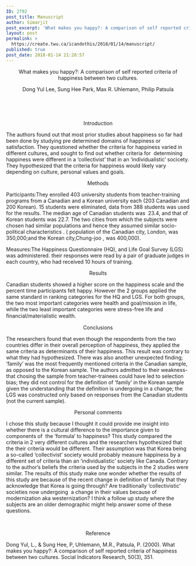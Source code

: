 ```yaml
---
ID: 2792
post_title: Manuscript
author: Simarjit
post_excerpt: 'What makes you happy?: A comparison of self reported criteria of happiness between two cultures. Dong Yul Lee, Sung Hee Park, Max R. Uhlemann, Philip Patsula &nbsp; &nbsp; Introduction The authors found out that most prior studies about happiness so far had been done by studying pre determined domains of happiness or satisfaction. They questioned [&hellip;]'
layout: post
permalink: >
  https://create.twu.ca/icandothis/2018/01/14/manuscript/
published: true
post_date: 2018-01-14 21:28:57
---
```

<p style="text-align: center">What makes you happy?: A comparison of self reported criteria of happiness between two cultures.</p>

<p style="text-align: center">Dong Yul Lee, Sung Hee Park, Max R. Uhlemann, Philip Patsula</p>

&nbsp;

&nbsp;

<p style="text-align: center">Introduction</p>

The authors found out that most prior studies about happiness so far had been done by studying pre determined domains of happiness or satisfaction. They questioned whether the criteria for happiness varied in different cultures, and sought to find out whether criteria for  determining happiness were different in a &#8216;collectivist&#8217; that in an &#8216;individualistic&#8217; socicety. They hypothesized that the criteria for happiness would likely vary depending on culture, personal values and goals.

<p style="text-align: center">Methods</p>

Participants:They enrolled 403 university students from teacher-training programs from a Canadian and a Korean university each (203 Canadian and 200 Korean). 15 students were eliminated, data from 388 students was used for the results. The median age of Canadian students was  23.4, and that of Korean students was 22.7. The two cities from which the subjects were chosen had similar populations and hence they assumed similar socio-political characteristics . ( population of the Canadian city, London, was 350,000;and the Korean city,Chung-joo , was 400,000).

Measures:The Happiness Questionnaire (HQ), and Life Goal Survey (LGS) was administered. their responses were read by a pair of graduate judges in each country, who had received 10 hours of training.

<p style="text-align: center">Results</p>

Canadian students showed a higher score on the happiness scale and the percent time participants felt happy. However the 2 groups applied the same standard in ranking categories for the HQ and LGS. For both groups, the two most important categories were health and goal/mission in life, while the two least important categories were stress-free life and ﬁnancial/materialistic wealth.

<p style="text-align: center">Conclusions</p>

The researchers found that even though the respondents from the two countries differ in their overall perception of happiness, they applied the same criteria as determinants of their happiness. This result was contrary to what they had hypothesized. There was also another unexpected finding; &#8216;family&#8217; was the most frequently mentioned criteria in the Canadian sample, as opposed to the Korean sample. The authors admitted to their weakness-that chosing the sample from teacher-trainees could have led to selection bias; they did not control for the definition of &#8216;family&#8217; in the Korean sample given the understanding that the definition is undergoing in a change; the LGS was constructed only based on responses from the Canadian students (not the current sample).

<p style="text-align: center">Personal comments</p>

I chose this study because I thought it could provide me insight into whether there is a cultural difference to the importance given to components of  the &#8216;formula&#8217; to happiness? This study compared the criteria in 2 very different cultures and the researchers hypothesized that the their criteria would be different. Their assumption was that Korea being a so-called &#8216;collectivist&#8217; society would probably measure happiness by a different set of criteria than an &#8216;individualistic&#8217; society like Canada. Contrary to the author&#8217;s beliefs the criteria used by the subjects in the 2 studies were similar. The results of this study make one wonder whether the results of this study are because of the recent change in definition of family that they acknowledge that Korea is going through? Are traditionally &#8216;collectivistic&#8217; societies now undergoing  a change in their values because of modernization aka westernization? I think a follow up study where the subjects are an older demographic might help answer some of these questions.

&nbsp;

<p style="text-align: center">Reference</p>

Dong Yul, L., &amp; Sung Hee, P, Uhlemann, M.R., Patsula, P. (2000). What makes you happy?: A comparison of self reported criteria of happiness between two cultures. Social Indicators Research, 50(3), 351.

&nbsp;
